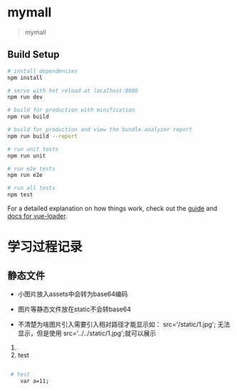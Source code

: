 # mymall

> mymall

## Build Setup

``` bash
# install dependencies
npm install

# serve with hot reload at localhost:8080
npm run dev

# build for production with minification
npm run build

# build for production and view the bundle analyzer report
npm run build --report

# run unit tests
npm run unit

# run e2e tests
npm run e2e

# run all tests
npm test
```

For a detailed explanation on how things work, check out the [guide](http://vuejs-templates.github.io/webpack/) and [docs for vue-loader](http://vuejs.github.io/vue-loader).

# 学习过程记录
## 静态文件
  * 小图片放入assets中会转为base64编码
  * 图片等静态文件放在static不会转base64

  * 不清楚为啥图片引入需要引入相对路径才能显示如：
    src='/static/1.jpg'; 无法显示，但是使用 src='../../static/1.jpg';就可以展示

  1. 
  2. test 

  ```bash

   # test
      var a=11;

  ```
